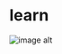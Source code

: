 # learn
![image alt](https://gitlab.com/devops5242049/learn/-/raw/automation/Screenshot_2025-01-24_022234.png?ref_type=heads)
